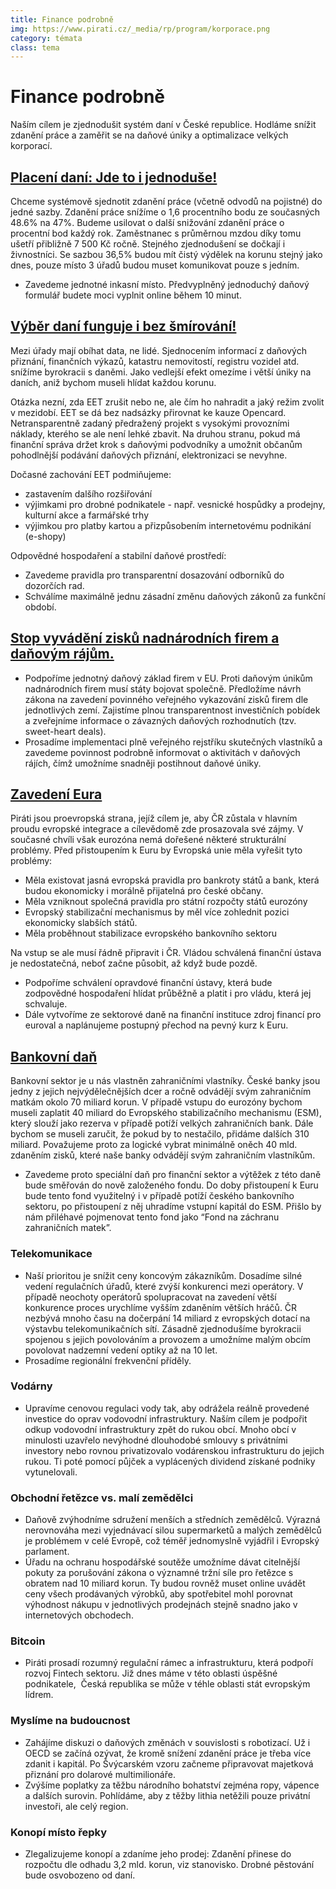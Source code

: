 ```yaml
---
title: Finance podrobně
img: https://www.pirati.cz/_media/rp/program/korporace.png
category: témata
class: tema
---
```


<h1>Finance podrobně</h1>



<p>Naším cílem je zjednodušit systém daní v České republice. Hodláme 
snížit zdanění práce a zaměřit se na daňové úniky a optimalizace velkých
 korporací.</p>


<h2><a href="https://www.pirati.cz/program/temata/danova-reforma/">Placení daní: Jde to i jednoduše!</a></h2>

<p>Chceme systémově sjednotit zdanění práce (včetně odvodů na pojistné) 
do jedné sazby. Zdanění práce snížíme o 1,6 procentního bodu ze 
současných 48.6% na 47%. Budeme usilovat o další snižování zdanění práce
 o procentní bod každý rok. Zaměstnanec s průměrnou mzdou díky tomu 
ušetří přibližně 7 500 Kč ročně. Stejného zjednodušení se dočkají i 
živnostníci. Se sazbou 36,5% budou mít čistý výdělek na korunu stejný 
jako dnes, pouze místo 3 úřadů budou muset komunikovat pouze s jedním.</p>

<ul>
	<li>Zavedeme jednotné inkasní místo. Předvyplněný jednoduchý daňový formulář budete moci vyplnit online během 10 minut.</li>
</ul>

<h2><a href="https://www.pirati.cz/program/temata/eet/">Výběr daní funguje i bez šmírování!</a></h2>

<p>Mezi úřady mají obíhat data, ne lidé. Sjednocením informací z 
daňových přiznání, finančních výkazů, katastru nemovitostí, registru 
vozidel atd. snížíme byrokracii s daněmi. Jako vedlejší efekt omezíme i 
větší úniky na daních, aniž bychom museli hlídat každou korunu.</p>

<p>Otázka nezní, zda EET zrušit nebo ne, ale čím ho nahradit a jaký 
režim zvolit v mezidobí. EET se dá bez nadsázky přirovnat ke kauze 
Opencard. Netransparentně zadaný předražený projekt s vysokými 
provozními náklady, kterého se ale není lehké zbavit. Na druhou stranu, 
pokud má finanční správa držet krok s daňovými podvodníky a umožnit 
občanům pohodlnější podávání daňových přiznání, elektronizaci se 
nevyhne.</p>

<p>Dočasné zachování EET podmiňujeme:</p>

<ul>
	<li>zastavením dalšího rozšiřování</li>
	<li>výjimkami pro drobné podnikatele - např. vesnické hospůdky a prodejny, kulturní akce a farmářské trhy</li>
	<li>výjimkou pro platby kartou a přizpůsobením internetovému podnikání (e-shopy)</li>
</ul>

<p>Odpovědné hospodaření a stabilní daňové prostředí:</p>

<ul>
	<li>Zavedeme pravidla pro transparentní dosazování odborníků do dozorčích rad.</li>
	<li>Schválíme maximálně jednu zásadní změnu daňových zákonů za funkční období.</li>
</ul>

<h2><a href="https://www.pirati.cz/program/temata/danove_uniky/">Stop vyvádění zisků nadnárodních firem a daňovým rájům.</a></h2>

<ul>
	<li>Podpoříme jednotný daňový základ firem v EU. Proti
 daňovým únikům nadnárodních firem musí státy bojovat společně. 
Předložíme návrh zákona na zavedení povinného veřejného vykazování zisků
 firem dle jednotlivých zemí. Zajistíme plnou transparentnost 
investičních pobídek a zveřejníme informace o závazných daňových 
rozhodnutích (tzv. sweet-heart deals).</li>
	<li>Prosadíme implementaci plně veřejného rejstříku skutečných 
vlastníků a zavedeme povinnost podrobně informovat o aktivitách v 
daňových rájích, čímž umožníme snadněji postihnout daňové úniky.</li>
</ul>


<h2><a href="https://www.pirati.cz/program/temata/euro/">Zavedení Eura</a></h2>

<p>Piráti jsou proevropská strana, jejíž cílem je, aby ČR zůstala v 
hlavním proudu evropské integrace a cílevědomě zde prosazovala své 
zájmy. V současné chvíli však eurozóna nemá dořešené některé 
strukturální problémy. Před přistoupením k Euru by Evropská unie měla 
vyřešit tyto problémy:</p>

<ul>
	<li>Měla existovat jasná evropská pravidla pro bankroty států a bank, která budou ekonomicky i morálně přijatelná pro české občany.</li>
	<li>Měla vzniknout společná pravidla pro státní rozpočty států eurozóny</li>
	<li>Evropský stabilizační mechanismus by měl více zohlednit pozici ekonomicky slabších států.</li>
	<li>Měla proběhnout stabilizace evropského bankovního sektoru</li>
</ul>

<p>Na vstup se ale musí řádně připravit i ČR. Vládou schválená finanční 
ústava je nedostatečná, neboť začne působit, až když bude pozdě.</p>

<ul>
	<li>Podpoříme schválení opravdové finanční ústavy, která bude zodpovědné hospodaření hlídat průběžně a platit i pro vládu, která jej schvaluje.</li>
	<li>Dále vytvoříme ze sektorové daně na finanční instituce zdroj financí pro euroval a naplánujeme postupný přechod na pevný kurz k Euru.</li>
</ul>

<h2><a href="https://www.pirati.cz/program/temata/banky/">Bankovní daň</a></h2>

<p>Bankovní sektor je u nás vlastněn zahraničními vlastníky. České banky
 jsou jedny z jejich nejvýdělečnějších dcer a ročně odvádějí svým 
zahraničním matkám okolo 70 miliard korun. V případě vstupu do eurozóny 
bychom museli zaplatit 40 miliard do Evropského stabilizačního 
mechanismu (ESM), který slouží jako rezerva v případě potíží velkých 
zahraničních bank. Dále bychom se museli zaručit, že pokud by to 
nestačilo, přidáme dalších 310 miliard. Považujeme proto za logické 
vybrat minimálně oněch 40 mld. zdaněním zisků, které naše banky odvádějí
 svým zahraničním vlastníkům.</p>

<ul>
	<li>Zavedeme proto speciální daň pro finanční sektor a
 výtěžek z této daně bude směřován do nově založeného fondu. Do doby 
přistoupení k Euru bude tento fond využitelný i v případě potíží českého
 bankovního sektoru, po přistoupení z něj uhradíme vstupní kapitál do 
ESM. Přišlo by nám přiléhavé pojmenovat tento fond jako “Fond na 
záchranu zahraničních matek”.</li>
</ul>

<h3>Telekomunikace</h3>

<ul>
	<li>Naší prioritou je snížit ceny koncovým zákazníkům. Dosadíme
 silné vedení regulačních úřadů, které zvýší konkurenci mezi operátory. V případě neochoty operátorů spolupracovat na zavedení větší konkurence 
proces urychlíme vyšším zdaněním větších hráčů. ČR nezbývá mnoho času na
 dočerpání 14 miliard z evropských dotací na výstavbu telekomunikačních 
sítí. Zásadně zjednodušíme byrokracii spojenou s jejich povolováním a 
provozem a umožníme malým obcím povolovat nadzemní vedení optiky až na 
10 let.</li>
	<li>Prosadíme regionální frekvenční příděly.</li>
</ul>

<h3>Vodárny</h3>

<ul>
	<li>Upravíme cenovou regulaci vody tak, aby odrážela reálně provedené investice do oprav vodovodní infrastruktury. Naším
 cílem je podpořit odkup vodovodní infrastruktury zpět do rukou obcí. 
Mnoho obcí v minulosti uzavřelo nevýhodné dlouhodobé smlouvy s 
privátními investory nebo rovnou privatizovalo vodárenskou 
infrastrukturu do jejich rukou. Ti poté pomocí půjček a vyplácených 
dividend získané podniky vytunelovali.&nbsp;</li>
</ul>

<h3>Obchodní řetězce vs. malí zemědělci</h3>

<ul>
	<li>Daňově zvýhodníme sdružení menších a středních zemědělců.
 Výrazná nerovnováha mezi vyjednávací silou supermarketů a malých 
zemědělců je problémem v celé Evropě, což téměř jednomyslně vyjádřil i 
Evropský parlament. &nbsp;</li>
	<li>Úřadu na ochranu hospodářské soutěže umožníme dávat citelnější pokuty za porušování zákona
 o významné tržní síle pro řetězce s obratem nad 10 miliard korun. Ty 
budou rovněž muset online uvádět ceny všech prodávaných výrobků, aby 
spotřebitel mohl porovnat výhodnost nákupu v jednotlivých prodejnách 
stejně snadno jako v internetových obchodech. &nbsp;</li>
</ul>

<h3>Bitcoin</h3>

<ul>
	<li>Piráti prosadí rozumný regulační rámec a infrastrukturu, která podpoří rozvoj Fintech sektoru.
 Již dnes máme v této oblasti úspěšné podnikatele, &nbsp;Česká republika
 se může v téhle oblasti stát evropským lídrem. &nbsp;&nbsp;</li>
</ul>


<h3>Myslíme na budoucnost</h3>

<ul>
<li>Zahájíme diskuzi o daňových změnách v souvislosti s robotizací. Už i 
OECD se začíná ozývat, že kromě snížení zdanění práce je třeba více 
zdanit i kapitál. Po Švýcarském vzoru začneme připravovat majetková 
přiznání pro dolarové multimilionáře.</li>

<li>Zvýšíme poplatky za těžbu národního bohatství zejména ropy, vápence a dalších surovin. Pohlídáme, aby z těžby lithia netěžili pouze privátní investoři, ale celý region.</li>
</ul>

<h3>Konopí místo řepky</h3>
<ul>
<li>Zlegalizujeme konopí a zdaníme jeho prodej: Zdanění přinese do rozpočtu dle odhadu 3,2 mld. korun, viz stanovisko. Drobné pěstování bude osvobozeno od daní.</li>
</ul>
